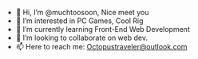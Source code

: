 - 👋 Hi, I’m @muchtoosoon, Nice meet you
- 👀 I’m interested in PC Games, Cool Rig
- 🌱 I’m currently learning Front-End Web Development
- 💞️ I’m looking to collaborate on web dev.
- 📫 Here to reach me: Octopustraveler@outlook.com

<!---
muchtoosoon/muchtoosoon is a ✨ special ✨ repository because its `README.md` (this file) appears on your GitHub profile.
You can click the Preview link to take a look at your changes.
--->
